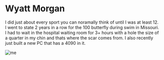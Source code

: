 # Wyatt Morgan

I did just about every sport you can noramally think of until I was at least 12. I went to state 2 years in a row for the 100 butterfly during swim in Missouri.
I had to wait in the hospital waiting room for 3+ hours with a hole the size of a quarter in my chin and thats where the scar comes from.
I also recently just built a new PC that has a 4090 in it.

![me](C:\Users\s540549\Documents\webapps-repos\assignment2-Morgan)
